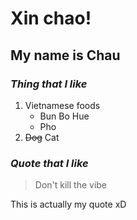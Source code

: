 # Xin chao!
## My name is **Chau** 
### *Thing that I like* ###
1. Vietnamese foods
    * Bun Bo Hue
    * Pho
2. ~~Dog~~ Cat

### *Quote that I like* ###
> Don't kill the vibe 
<p> This is actually my quote xD </p>
